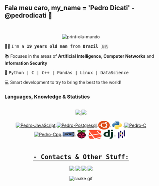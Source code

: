 ## Fala meu caro, my_name = 'Pedro Dicati' - @pedrodicati 👾
<br>
<p align="center">
  <img src="https://readme-typing-svg.herokuapp.com/?size=25&duration=4200&color=1BC53B&height=50&lines=print(%22Welcome! my_name_is = Pedro%22)&center=true" alt="print-ola-mundo" />
</p>

👨‍💻 <samp>I'm a **19 years old man** from **Brazil** 🇧🇷</samp>

📚 Focuses in the areas of **Artificial Intelligence**, **Computer Networks** and **Information Security**

🔎 <samp>Python | C | C++ | Pandas | Linux | DataScience</samp>
 
💻 Smart development to try to bring the best to the world!

### Languages, Knowledge & Statistics
<br>
<div align="center">
  <a href="https://github.com/pedrodicati">
  <img height="175px" src="https://github-readme-stats.vercel.app/api?username=pedrodicati&show_icons=true&theme=dark"/>
  <img height="175px" src="https://github-readme-stats.vercel.app/api/top-langs/?username=pedrodicati&layout=compact&theme=dark"/>
</div>
 
<div align="center" style="display: inline_block">
  <br>     
  <img align="center" alt="Pedro-JavaScript" height="30" width="40" src="https://cdn.jsdelivr.net/gh/devicons/devicon/icons/javascript/javascript-original.svg">
  <img align="center" alt="Pedro-Postgresql" height="30" width="40" src="https://cdn.jsdelivr.net/gh/devicons/devicon/icons/postgresql/postgresql-original.svg">
  <img align="center" alt="Pedro-Ubuntu" height="30" width="40" src="https://github.com/devicons/devicon/blob/master/icons/ubuntu/ubuntu-plain.svg">
  <img align="center" alt="Pedro-Python" height="30" width="40" src="https://raw.githubusercontent.com/devicons/devicon/master/icons/python/python-original.svg">
  <img align="center" alt="Pedro-C" height="30" width="40" src="https://cdn.jsdelivr.net/gh/devicons/devicon/icons/c/c-original.svg">
  <img align="center" alt="Pedro-Cpp" height="30" width="40" src="https://cdn.jsdelivr.net/gh/devicons/devicon/icons/cplusplus/cplusplus-original.svg">
  <img align="center" alt="Pedro-PHP" height="30" width="40" src="https://github.com/devicons/devicon/blob/v2.15.1/icons/php/php-original.svg">
  <img align="center" alt="Pedro-Raspberry" height="30" width="40" src="https://github.com/devicons/devicon/blob/master/icons/raspberrypi/raspberrypi-original.svg">
  <img align="center" alt="Pedro-Laravel" height="30" width="40" src="https://raw.githubusercontent.com/devicons/devicon/master/icons/laravel/laravel-plain.svg">
  <img align="center" alt="Pedro-Django" height="30" width="40" src="https://github.com/devicons/devicon/blob/master/icons/django/django-plain.svg">
  <img align="center" alt="Pedro-Pandas" height="30" width="40" src="https://github.com/devicons/devicon/blob/master/icons/pandas/pandas-original.svg">
</div>

<br>

<h2 align="center"><samp>- Contacts & Other Stuff:</samp></h2>

<div align="center"> 
  <a href="https://instagram.com/pedro.dicati" target="_blank"><img src="https://img.shields.io/badge/-Instagram-%23E4405F?style=for-the-badge_&logo=instagram&logoColor=white" target="_blank"></a>
 <a href="pedrodicati#3937" target="_blank"><img src="https://img.shields.io/badge/Discord-7289DA?style=for-the-badge_&logo=discord&logoColor=white" target="_blank"></a> 
  <a href = "mailto:phgedi48@gmail.com"><img src="https://img.shields.io/badge/-Gmail-%23333?style=for-the-badge_&logo=gmail&logoColor=white" target="_blank"></a>
  <a href="https://www.linkedin.com/in/pedro-dicati/" target="_blank"><img src="https://img.shields.io/badge/-LinkedIn-%230077B5?style=for-the-badge_&logo=linkedin&logoColor=white" target="_blank"></a> 

![snake gif](https://github.com/pedrodicati/pedrodicati/blob/output/github-contribution-grid-snake.svg)
